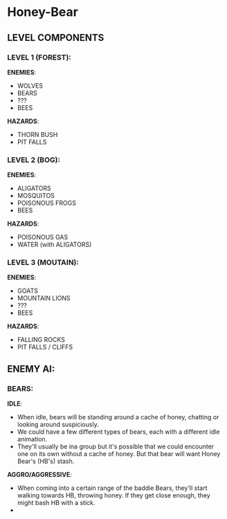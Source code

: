 # Honey-Bear

## LEVEL COMPONENTS

### LEVEL 1 (FOREST):
    
**ENEMIES**:
- WOLVES
- BEARS
- ???
- BEES

**HAZARDS**:
- THORN BUSH
- PIT FALLS

### LEVEL 2 (BOG):

**ENEMIES**:
- ALIGATORS
- MOSQUITOS
- POISONOUS FROGS
- BEES

**HAZARDS**:
- POISONOUS GAS
- WATER (with ALIGATORS)

### LEVEL 3 (MOUTAIN):

**ENEMIES**:
- GOATS
- MOUNTAIN LIONS
- ???
- BEES

**HAZARDS**:
- FALLING ROCKS
- PIT FALLS / CLIFFS

## ENEMY AI:

### BEARS:

**IDLE**:
- When idle, bears will be standing around a cache of honey, chatting or looking around suspiciously.
- We could have a few different types of bears, each with a different idle animation.
- They'll usually be ina group but it's possible that we could encounter one on its own without a cache of honey. But that bear will want Honey Bear's (HB's) stash.

**AGGRO/AGGRESSIVE**:
- When coming into a certain range of the baddie Bears, they'll start walking towards HB, throwing honey. If they get close enough, they might bash HB with a stick.
- 